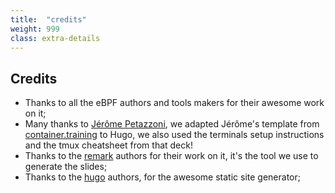 ```yaml
---
title:  "credits"
weight: 999
class: extra-details
---
```


## Credits

- Thanks to all the eBPF authors and tools makers for their awesome work on it;
- Many thanks to [Jérôme Petazzoni](https://github.com/jpetazzo), we adapted Jérôme's template
from [container.training](https://container.training) to Hugo, we also used the terminals setup instructions and the tmux cheatsheet from that deck!
- Thanks to the [remark](https://github.com/gnab/remark) authors for their work on it, it's the tool
we use to generate the slides;
- Thanks to the [hugo](https://gohugo.io/) authors, for the awesome static site generator;

